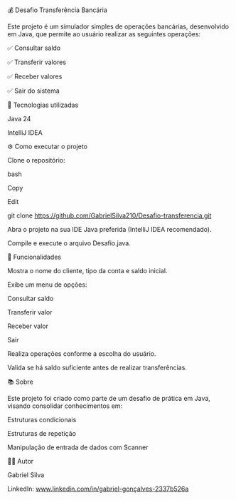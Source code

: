 💰 Desafio Transferência Bancária


Este projeto é um simulador simples de operações bancárias, desenvolvido em Java, que permite ao usuário realizar as seguintes operações:

✅ Consultar saldo


✅ Transferir valores


✅ Receber valores


✅ Sair do sistema


🚀 Tecnologias utilizadas

Java 24

IntelliJ IDEA

⚙️ Como executar o projeto

Clone o repositório:

bash

Copy

Edit

git clone https://github.com/GabrielSilva210/Desafio-transferencia.git

Abra o projeto na sua IDE Java preferida (IntelliJ IDEA recomendado).


Compile e execute o arquivo Desafio.java.

📝 Funcionalidades

Mostra o nome do cliente, tipo da conta e saldo inicial.

Exibe um menu de opções:

Consultar saldo

Transferir valor

Receber valor

Sair

Realiza operações conforme a escolha do usuário.

Valida se há saldo suficiente antes de realizar transferências.


📚 Sobre

Este projeto foi criado como parte de um desafio de prática em Java, visando consolidar conhecimentos em:

Estruturas condicionais

Estruturas de repetição

Manipulação de entrada de dados com Scanner

👨‍💻 Autor

Gabriel Silva

LinkedIn: www.linkedin.com/in/gabriel-gonçalves-2337b526a
